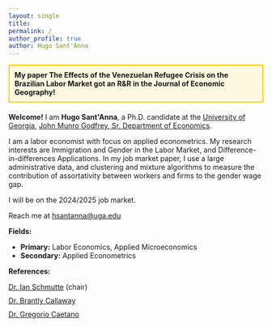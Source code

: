 ```yaml
---
layout: single
title: 
permalink: /
author_profile: true
author: Hugo Sant'Anna
---
```


<div style="border: 2px solid #ffcc00; padding: 10px; background-color: #fff8e1; margin-bottom: 20px;">
  <strong>My paper The Effects of the Venezuelan Refugee Crisis on the Brazilian Labor Market got an R&R in the Journal of Economic Geography!</strong>
</div>

**Welcome!** I am **Hugo Sant'Anna**, a Ph.D. candidate at the [University of Georgia](https://www.uga.edu/), [John Munro Godfrey, Sr. Department of Economics](https://www.terry.uga.edu/economics/).


I am a labor economist with focus on applied econometrics. My research interests are Immigration and Gender in the Labor Market, and Difference-in-differences Applications. In my job market paper, I use a large administrative data, and clustering and mixture algorithms to measure the contribution of assortativity between workers and firms to the gender wage gap.

I will be on the 2024/2025 job market.

Reach me at <a href="mailto:hsantanna@uga.edu">hsantanna@uga.edu</a>

**Fields:**

- **Primary:** Labor Economics, Applied Microeconomics
- **Secondary:** Applied Econometrics

**References:**
<div>
  <div style="margin-bottom: 10px;">
    <a href="https://ianschmutte.org/" target="_blank">Dr. Ian Schmutte</a> (chair)<br> 
  </div>
  <div style="margin-bottom: 10px;">
    <a href="https://bcallaway11.github.io/" target="_blank">Dr. Brantly Callaway</a><br>
  </div>
  <div>
    <a href="http://www.gregoriocaetano.net/" target="_blank">Dr. Gregorio Caetano</a><br>
  </div>
</div>

<br>
